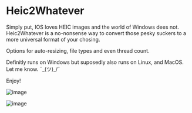 # Heic2Whatever
Simply put, IOS loves HEIC images and the world of Windows dees not. Heic2Whatever is a no-nonsense way to convert those pesky suckers to a more universal format of your chosing.

Options for auto-resizing, file types and even thread count.

Definitly runs on Windows but suposedly also runs on Linux, and MacOS. Let me know. ¯\_(ツ)_/¯

Enjoy!

![image](https://user-images.githubusercontent.com/11428567/127710655-9d95028f-60fa-4d62-bb2c-7d98a47c8247.png)

![image](https://user-images.githubusercontent.com/11428567/127710570-75601f38-8f02-45f8-a372-58de58a5fb17.png)
